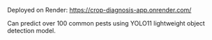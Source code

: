 Deployed on Render: https://crop-diagnosis-app.onrender.com/


Can predict over 100 common pests using YOLO11 lightweight object detection model.
